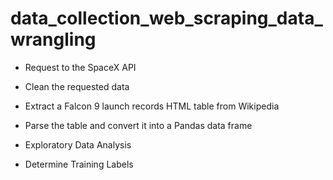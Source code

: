 # data_collection_web_scraping_data_wrangling

- Request to the SpaceX API
- Clean the requested data

- Extract a Falcon 9 launch records HTML table from Wikipedia
- Parse the table and convert it into a Pandas data frame

- Exploratory Data Analysis
- Determine Training Labels
